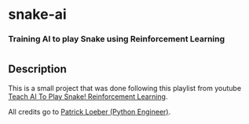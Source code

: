 # snake-ai
### Training AI to play Snake using Reinforcement Learning 
# 
## Description
This is a small project that was done following this playlist from youtube [Teach AI To Play Snake! Reinforcement Learning](https://www.youtube.com/playlist?list=PLqnslRFeH2UrDh7vUmJ60YrmWd64mTTKV).

All credits go to [Patrick Loeber (Python Engineer)](https://github.com/python-engineer).
